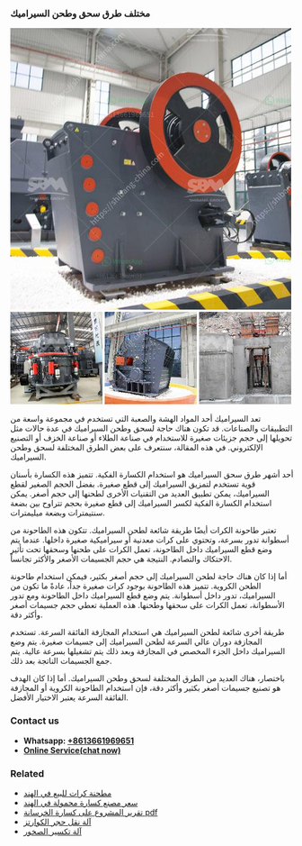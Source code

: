<h3>مختلف طرق سحق وطحن السيراميك</h3><img src='1701853389.jpg' alt=''><p>تعد السيراميك أحد المواد الهشة والصعبة التي تستخدم في مجموعة واسعة من التطبيقات والصناعات. قد تكون هناك حاجة لسحق وطحن السيراميك في عدة حالات مثل تحويلها إلى حجم جزيئات صغيرة للاستخدام في صناعة الطلاء أو صناعة الخزف أو التصنيع الإلكتروني. في هذه المقالة، سنتعرف على بعض الطرق المختلفة لسحق وطحن السيراميك.</p><p>أحد أشهر طرق سحق السيراميك هو استخدام الكسارة الفكية. تتميز هذه الكسارة بأسنان قوية تستخدم لتمزيق السيراميك إلى قطع صغيرة. بفضل الحجم الصغير لقطع السيراميك، يمكن تطبيق العديد من التقنيات الأخرى لطحنها إلى حجم أصغر. يمكن استخدام الكسارة الفكية لكسر السيراميك إلى قطع صغيرة بحجم تتراوح بين بضعة سنتيمترات وبضعة ميليمترات.</p><p>تعتبر طاحونة الكرات أيضًا طريقة شائعة لطحن السيراميك. تتكون هذه الطاحونة من أسطوانة تدور بسرعة، وتحتوي على كرات معدنية أو سيراميكية صغيرة داخلها. عندما يتم وضع قطع السيراميك داخل الطاحونة، تعمل الكرات على طحنها وسحقها تحت تأثير الاحتكاك والتصادم. النتيجة هي حجم الجسيمات الأصغر والأكثر تجانساً.</p><p>أما إذا كان هناك حاجة لطحن السيراميك إلى حجم أصغر بكثير، فيمكن استخدام طاحونة الطحن الكروية. تتميز هذه الطاحونة بوجود كرات صغيرة جداً، عادةً ما تكون من السيراميك، تدور داخل أسطوانة. يتم وضع قطع السيراميك داخل الطاحونة ومع تدور الأسطوانة، تعمل الكرات على سحقها وطحنها. هذه العملية تعطي حجم جسيمات أصغر وأكثر دقة.</p><p>طريقة أخرى شائعة لطحن السيراميك هي استخدام المجازفة الفائقة السرعة. تستخدم المجازفة دوران عالي السرعة لطحن السيراميك إلى جسيمات صغيرة. يتم وضع السيراميك داخل الجزء المخصص في المجازفة وبعد ذلك يتم تشغيلها بسرعة عالية. يتم جمع الجسيمات الناتجة بعد ذلك.</p><p>باختصار، هناك العديد من الطرق المختلفة لسحق وطحن السيراميك. أما إذا كان الهدف هو تصنيع جسيمات أصغر بكثير وأكثر دقة، فإن استخدام الطاحونة الكروية أو المجازفة الفائقة السرعة يعتبر الاختيار الأفضل.</p><h3>Contact us</h3><ul><li><strong>Whatsapp:&nbsp;<a href="https://wa.me/8613661969651">+8613661969651</a></strong></li><li><a href="https://swt.shibang-china.com/?git&amp;zhl&amp;مختلف طرق سحق وطحن السيراميك"><strong>Online Service(chat now)</strong></a></li></ul><h3>Related</h3><ul><li><a href='مطحنة كرات للبيع في الهند.md'>مطحنة كرات للبيع في الهند</a></li><li><a href='سعر مصنع كسارة محمولة في الهند.md'>سعر مصنع كسارة محمولة في الهند</a></li><li><a href='تقرير المشروع على كسارة الخرسانة pdf.md'>تقرير المشروع على كسارة الخرسانة pdf</a></li><li><a href='آلة نقل حجر الكوارتز.md'>آلة نقل حجر الكوارتز</a></li><li><a href='آلة تكسير الصخور.md'>آلة تكسير الصخور</a></li></ul>
